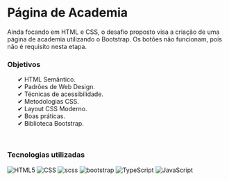<h1>Página de Academia</h1>
Ainda focando em HTML e CSS, o desafio proposto visa a criação de uma página de academia utilizando o Bootstrap. Os botões não funcionam, pois não é requisito nesta etapa.

<br>

<h3>

**Objetivos**

</h3>

<p>
    <ul>
        <li style="list-style:none;">✔ HTML Semântico.</li>
        <li style="list-style:none;">✔ Padrões de Web Design.</li>
        <li style="list-style:none;">✔ Técnicas de acessibilidade.</li>
        <li style="list-style:none;">✔ Metodologias CSS.</li>
        <li style="list-style:none;">✔ Layout CSS Moderno.</li>
        <li style="list-style:none;">✔ Boas práticas.</li>
        <li style="list-style:none;">✔ Biblioteca Bootstrap.</li>
    </ul>
</p>

<br>

<h3>

**Tecnologias utilizadas**

</h3>

![HTML5](https://img.shields.io/badge/-HTML5-333333?style=flat&logo=HTML5)
![CSS](https://img.shields.io/badge/-CSS-333333?style=flat&logo=CSS3&logoColor=1572B6)
![scss](https://img.shields.io/badge/-SCSS-333333?style=flat&logo=SASS&logoColor=990099)
![bootstrap](https://img.shields.io/badge/-Bootstrap-333333?style=flat&logo=BootStrap&logoColor=7952B3)
![TypeScript](https://img.shields.io/badge/-TypeScript-333333?style=flat&logo=TypeScript&logoColor=1572B6)
![JavaScript](https://img.shields.io/badge/-JavaScript-333333?style=flat&logo=JavaScript&logoColor=EECB01)